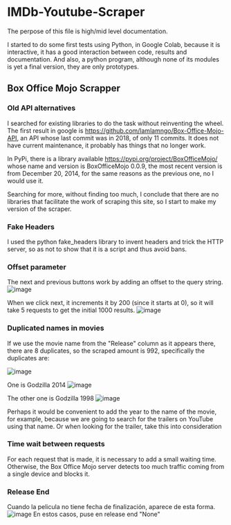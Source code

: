 # IMDb-Youtube-Scraper

The perpose of this file is high/mid level documentation.

I started to do some first tests using Python, in Google Colab, because it is interactive, it has a good interaction between code, results and documentation. And also, a python program, although none of its modules is yet a final version, they are only prototypes.

## Box Office Mojo Scrapper

### Old API alternatives

I searched for existing libraries to do the task without reinventing the wheel.
The first result in google is https://github.com/lamlamngo/Box-Office-Mojo-API, an API whose last commit was in 2018, of only 11 commits.
It does not have current maintenance, it probably has things that no longer work.

In PyPi, there is a library available https://pypi.org/project/BoxOfficeMojo/ whose name and version is BoxOfficeMojo 0.0.9, the most recent version is from December 20, 2014, for the same reasons as the previous one, no I would use it.

Searching for more, without finding too much, I conclude that there are no libraries that facilitate the work of scraping this site, so I start to make my version of the scraper.

### Fake Headers 

I used the python fake_headers library to invent headers and trick the HTTP server, so as not to show that it is a script and thus avoid bans.

### Offset parameter

The next and previous buttons work by adding an offset to the query string.
![image](https://user-images.githubusercontent.com/48933518/203129568-2362ddde-3d26-4d72-8bd9-486fcff9698f.png)

When we click next, it increments it by 200 (since it starts at 0), so it will take 5 requests to get the initial 1000 results.
![image](https://user-images.githubusercontent.com/48933518/203129673-e4f1a567-937e-4df0-9f7e-1d2f24846d36.png)

### Duplicated names in movies
If we use the movie name from the "Release" column as it appears there, there are 8 duplicates, so the scraped amount is 992, specifically the duplicates are:

![image](https://user-images.githubusercontent.com/48933518/203147869-75815b32-9e52-4e4a-bfd7-ffa9ed277486.png)

One is Godzilla 2014
![image](https://user-images.githubusercontent.com/48933518/203148207-55ec41a0-ddc1-476d-8547-7b5ee47f0e3f.png)

The other one is Godzilla 1998
![image](https://user-images.githubusercontent.com/48933518/203148259-18f22c9a-eb8f-4fd6-8d32-ca8e71bd5c50.png)
  
Perhaps it would be convenient to add the year to the name of the movie, for example, because we are going to search for the trailers on YouTube using that name. Or when looking for the trailer, take this into consideration
  
### Time wait between requests

For each request that is made, it is necessary to add a small waiting time. Otherwise, the Box Office Mojo server detects too much traffic coming from a single device and blocks it.

### Release End

Cuando la pelicula no tiene fecha de finalización, aparece de esta forma.
![image](https://user-images.githubusercontent.com/48933518/203186070-fb8bf37d-b056-4c2f-85de-4bfe0f79a01d.png)
En estos casos, puse en release end "None"
